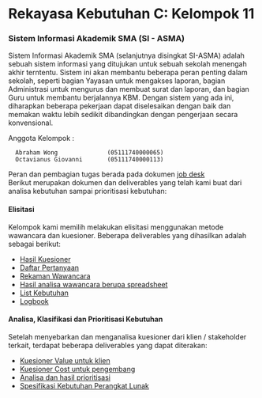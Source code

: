 # Rekayasa Kebutuhan C: Kelompok 11
### Sistem Informasi Akademik SMA (SI - ASMA)
Sistem Informasi Akademik SMA (selanjutnya disingkat SI-ASMA) adalah sebuah sistem informasi yang ditujukan untuk sebuah sekolah menengah akhir terntentu. 
Sistem ini akan membantu beberapa peran penting dalam sekolah, seperti bagian Yayasan untuk mengakses laporan, bagian Administrasi untuk mengurus dan membuat surat dan laporan, dan bagian Guru untuk membantu berjalannya KBM. 
Dengan sistem yang ada ini, diharapkan beberapa pekerjaan dapat diselesaikan dengan baik dan memakan waktu lebih sedikit dibandingkan dengan pengerjaan secara konvensional.  

Anggota Kelompok :   
``` 
  Abraham Wong              (05111740000065) 
  Octavianus Giovanni       (05111740000113)
```

Peran dan pembagian tugas berada pada dokumen [job desk](/)  
Berikut merupakan dokumen dan deliverables yang telah kami buat dari analisa kebutuhan sampai prioritisasi kebutuhan:
#### Elisitasi
Kelompok kami memilih melakukan elisitasi menggunakan metode wawancara dan kuesioner. Beberapa deliverables yang dihasilkan adalah sebagai berikut:  
  - [Hasil Kuesioner](Hasil%20Kuesioner/Kuesioner%20Sistem%20Informasi%20Akademik%20SMA%20(Responses).xlsx)
  - [Daftar Pertanyaan](Hasil%20Wawancara/Daftar%20Pertanyaan.txt)
  - [Rekaman Wawancara](Rekaman%20Wawancara/)
  - [Hasil analisa wawancara berupa spreadsheet](Hasil%20Wawancara/Hasil%20Wawancara.xlsx)
  - [List Kebutuhan](List%20Kebutuhan%20SI%20ASMA.xlsx)
  - [Logbook](Logbook%20SI%20ASMA.docx)
  
#### Analisa, Klasifikasi dan Prioritisasi Kebutuhan  
Setelah menyebarkan dan menganalisa kuesioner dari klien / stakeholder terkait, terdapat beberapa deliverables yang dapat diterakan:
  - [Kuesioner Value untuk klien](Hasil%20Kuesioner/Kuesioner%20Kepentingan%20Kebutuhan%20(Responses).xlsx)
  - [Kuesioner Cost untuk pengembang](Hasil%20Kuesioner/Kuesioner%20Cost%20(Responses).xlsx)
  - [Analisa dan hasil prioritisasi](Hasil%20Prioritisasi/RK%20FP.xlsx)
  - [Spesifikasi Kebutuhan Perangkat Lunak](SKPL%20SI%20ASMA.docx)
 
